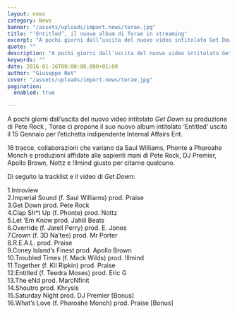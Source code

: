 ```yaml
---
layout: news
category: News
banner: "/assets/uploads/import.news/torae.jpg"
title: "‘Entitled’, il nuovo album di Torae in streaming"
excerpt: "A pochi giorni dall’uscita del nuovo video intitolato Get Down su produzione di Pete Rock , Torae ci propone il suo nuovo album intitolato ‘Entitled’ uscito il 15 Gennaio per l’etichetta indipendente Internal Affairs Ent. 16 tracce, collaborazioni che variano da Saul Williams, Phonte a Pharoahe Monch e produzioni affidate alle sapienti mani di Pete Rock, DJ Premier, [&hellip"
quote: ""
description: "A pochi giorni dall’uscita del nuovo video intitolato Get Down su produzione di Pete Rock , Torae ci propone il suo nuovo album intitolato ‘Entitled’ uscito il 15 Gennaio per l’etichetta indipendente Internal Affairs Ent. 16 tracce, collaborazioni che variano da Saul Williams, Phonte a Pharoahe Monch e produzioni affidate alle sapienti mani di Pete Rock, DJ Premier, [&hellip"
keywords: ""
date: 2016-01-16T00:00:00.000+01:00
author: "Giuseppe Net"
cover: "/assets/uploads/import.news/torae.jpg"
pagination:
  enabled: true

---
```


A pochi giorni dall’uscita del nuovo video intitolato _Get Down_ su produzione di Pete Rock _,_ Torae ci propone il suo nuovo album intitolato ‘Entitled’ uscito il 15 Gennaio per l’etichetta indipendente Internal Affairs Ent.

16 tracce, collaborazioni che variano da Saul Williams, Phonte a Pharoahe Monch e produzioni affidate alle sapienti mani di Pete Rock, DJ Premier, Apollo Brown, Nottz e !llmind giusto per citarne qualcuno.

Di seguito la tracklist e il video di _Get Down_:

1.Introview  
2.Imperial Sound (f. Saul Williams) prod. Praise  
3.Get Down prod. Pete Rock  
4.Clap Sh\*t Up (f. Phonte) prod. Nottz  
5.Let ‘Em Know prod. Jahlil Beats  
6.Override (f. Jarell Perry) prod. E. Jones  
7.Crown (f. 3D Na’tee) prod. Mr Porter  
8.R.E.A.L. prod. Praise  
9.Coney Island’s Finest prod. Apollo Brown  
10.Troubled Times (f. Mack Wilds) prod. !llmind  
11.Together (f. Kil Ripkin) prod. Praise  
12.Entitled (f. Teedra Moses) prod. Eric G  
13.The eNd prod. MarcNfinit  
14.Shoutro prod. Khrysis  
15.Saturday Night prod. DJ Premier \[Bonus\]  
16.What’s Love (f. Pharoahe Monch) prod. Praise \[Bonus\]